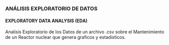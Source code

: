 ### ANÁLISIS EXPLORATORIO DE DATOS

#### EXPLORATORY DATA ANALYSIS (EDA) 

Analisis Exploratorio de los Datos de un archivo .csv sobre el Mantenimiento de un Reactor nuclear que genera graficos y estadisticos.

